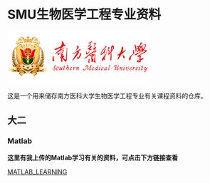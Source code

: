 # SMU生物医学工程专业资料

![Southern Medical University](https://github.com/pluckypioneer/SMU_BME_ZILIAO/blob/e72f2d1e7cb4c8f97d81d7eb544d1a9395394532/nfyk-logo.png)

这是一个用来储存南方医科大学生物医学工程专业有关课程资料的仓库。

## 大二

### Matlab

**这里有我上传的Matlab学习有关的资料，可点击下方链接查看**

[MATLAB_LEARNING](https://github.com/pluckypioneer/Matlab_Learning)
